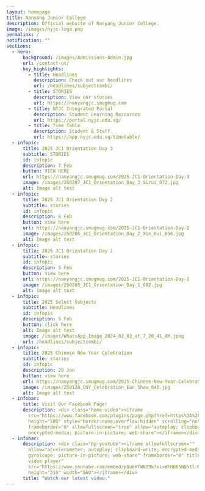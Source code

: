 ```yaml
---
layout: homepage
title: Nanyang Junior College
description: Official website of Nanyang Junior College.
image: /images/nyjc-logo.png
permalink: /
notification: ""
sections:
  - hero:
      background: /images/Admissions-Admin.jpg
      url: /contact-us/
      key_highlights:
        - title: Headlines
          description: Check out our headlines
          url: /headlines/subjectcombi/
        - title: STORIES
          description: View our stories
          url: https://nanyangjc.smugmug.com
        - title: NYJC Integrated Portal
          description: Student Learning Resources
          url: https://portal.nyjc.edu.sg/
        - title: Time Table
          description: Student & Staff
          url: https://app.nyjc.edu.sg/timetable/
  - infopic:
      title: 2025 JC1 Orientation Day 3
      subtitle: STORIES
      id: infopic
      description: 7 Feb
      button: VIEW HERE
      url: https://nanyangjc.smugmug.com/2025-JC1-Orientation-Day-3
      image: /images/250207_JC1_Orientation_Day_3_Sirui_072.jpg
      alt: Image alt text
  - infopic:
      title: 2025 JC1 Orientation Day 2
      subtitle: stories
      id: infopic
      description: 6 Feb
      button: view here
      url: https://nanyangjc.smugmug.com/2025-JC1-Orientation-Day-2
      image: /images/250206_JC1_Orientation_Day_2_Xin_Hui_056.jpg
      alt: Image alt text
  - infopic:
      title: 2025 JC1 Orientation Day 1
      subtitle: stories
      id: infopic
      description: 5 Feb
      button: view here
      url: https://nanyangjc.smugmug.com/2025-JC1-Orientation-Day-1
      image: /images/250205_JC1_Orientation_Day_1_002.jpg
      alt: Image alt text
  - infopic:
      title: 2025 Select Subjects
      subtitle: Headlines
      id: infopic
      description: 5 Feb
      button: click here
      alt: Image alt text
      image: /images/WhatsApp_Image_2024_02_02_at_7_20_41_AM.jpeg
      url: /headlines/subjectcombi/
  - infopic:
      title: 2025 Chinese New Year Celebration
      subtitle: stories
      id: infopic
      description: 29 Jan
      button: view here
      url: https://nanyangjc.smugmug.com/2025-Chinese-New-Year-Celebration
      image: /images/250128_CNY_Celebration_Ean_Shaw_046.jpg
      alt: Image alt text
  - infobar:
      title: Visit Our Facebook Page!
      description: <div class="home-video"><iframe
        src="https://www.facebook.com/plugins/page.php?href=https%3A%2F%2Fwww.facebook.com%2FNanyangjc%2F&tabs=timeline&width=340&height=500&small_header=false&adapt_container_width=true&hide_cover=false&show_facepile=true&appId"
        height="500" style="border:none;overflow:hidden" scrolling="no"
        frameborder="0" allowfullscreen="true" allow="autoplay; clipboard-write;
        encrypted-media; picture-in-picture; web-share"></iframe></div>
  - infobar:
      description: <div class="bp-youtube"><iframe allowfullscreen=""
        allow="accelerometer; autoplay; clipboard-write; encrypted-media;
        gyroscope; picture-in-picture; web-share" frameborder="0" title="YouTube
        video player"
        src="https://www.youtube.com/embed/pQu6RfWKO9k?si=WFHQ65NQ5tl-M84f"
        height="315" width="560"></iframe></div>
      title: "Watch our latest video:"
---
```

